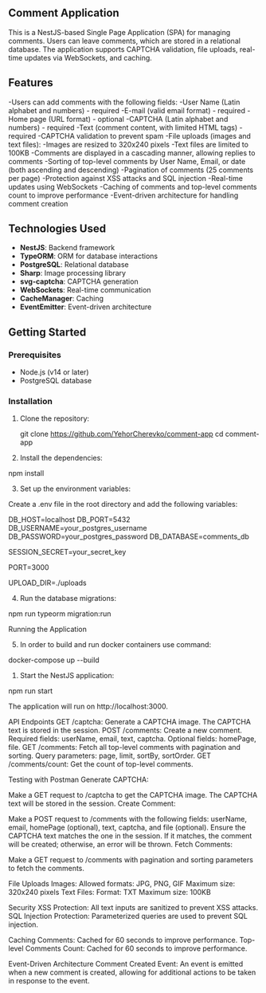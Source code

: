 ## Comment Application

This is a NestJS-based Single Page Application (SPA) for managing comments. Users can leave comments, which are stored in a relational database. The application supports CAPTCHA validation, file uploads, real-time updates via WebSockets, and caching.

## Features

-Users can add comments with the following fields:
-User Name (Latin alphabet and numbers) - required
-E-mail (valid email format) - required
-Home page (URL format) - optional
-CAPTCHA (Latin alphabet and numbers) - required
-Text (comment content, with limited HTML tags) - required
-CAPTCHA validation to prevent spam
-File uploads (images and text files):
-Images are resized to 320x240 pixels
-Text files are limited to 100KB
-Comments are displayed in a cascading manner, allowing replies to comments
-Sorting of top-level comments by User Name, Email, or date (both ascending and descending)
-Pagination of comments (25 comments per page)
-Protection against XSS attacks and SQL injection
-Real-time updates using WebSockets
-Caching of comments and top-level comments count to improve performance
-Event-driven architecture for handling comment creation

## Technologies Used

- **NestJS**: Backend framework
- **TypeORM**: ORM for database interactions
- **PostgreSQL**: Relational database
- **Sharp**: Image processing library
- **svg-captcha**: CAPTCHA generation
- **WebSockets**: Real-time communication
- **CacheManager**: Caching
- **EventEmitter**: Event-driven architecture

## Getting Started

### Prerequisites

- Node.js (v14 or later)
- PostgreSQL database

### Installation

1. Clone the repository:

   git clone https://github.com/YehorCherevko/comment-app
   cd comment-app

2. Install the dependencies:

npm install

3. Set up the environment variables:

Create a .env file in the root directory and add the following variables:

DB_HOST=localhost
DB_PORT=5432
DB_USERNAME=your_postgres_username
DB_PASSWORD=your_postgres_password
DB_DATABASE=comments_db

SESSION_SECRET=your_secret_key

PORT=3000

UPLOAD_DIR=./uploads

4. Run the database migrations:

npm run typeorm migration:run

Running the Application

5. In order to build and run docker containers use command:

docker-compose up --build

1. Start the NestJS application:

npm run start

The application will run on http://localhost:3000.

API Endpoints
GET /captcha: Generate a CAPTCHA image. The CAPTCHA text is stored in the session.
POST /comments: Create a new comment. Required fields: userName, email, text, captcha. Optional fields: homePage, file.
GET /comments: Fetch all top-level comments with pagination and sorting. Query parameters: page, limit, sortBy, sortOrder.
GET /comments/count: Get the count of top-level comments.

Testing with Postman
Generate CAPTCHA:

Make a GET request to /captcha to get the CAPTCHA image.
The CAPTCHA text will be stored in the session.
Create Comment:

Make a POST request to /comments with the following fields: userName, email, homePage (optional), text, captcha, and file (optional).
Ensure the CAPTCHA text matches the one in the session. If it matches, the comment will be created; otherwise, an error will be thrown.
Fetch Comments:

Make a GET request to /comments with pagination and sorting parameters to fetch the comments.

File Uploads
Images:
Allowed formats: JPG, PNG, GIF
Maximum size: 320x240 pixels
Text Files:
Format: TXT
Maximum size: 100KB

Security
XSS Protection: All text inputs are sanitized to prevent XSS attacks.
SQL Injection Protection: Parameterized queries are used to prevent SQL injection.

Caching
Comments: Cached for 60 seconds to improve performance.
Top-level Comments Count: Cached for 60 seconds to improve performance.

Event-Driven Architecture
Comment Created Event: An event is emitted when a new comment is created, allowing for additional actions to be taken in response to the event.
